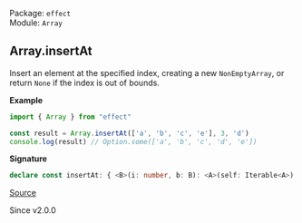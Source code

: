 Package: `effect`<br />
Module: `Array`<br />

## Array.insertAt

Insert an element at the specified index, creating a new `NonEmptyArray`,
or return `None` if the index is out of bounds.

**Example**

```ts
import { Array } from "effect"

const result = Array.insertAt(['a', 'b', 'c', 'e'], 3, 'd')
console.log(result) // Option.some(['a', 'b', 'c', 'd', 'e'])
```

**Signature**

```ts
declare const insertAt: { <B>(i: number, b: B): <A>(self: Iterable<A>) => Option.Option<NonEmptyArray<A | B>>; <A, B>(self: Iterable<A>, i: number, b: B): Option.Option<NonEmptyArray<A | B>>; }
```

[Source](https://github.com/Effect-TS/effect/tree/main/packages/effect/src/Array.ts#L1160)

Since v2.0.0